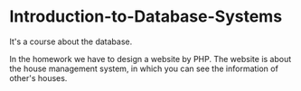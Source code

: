 # Introduction-to-Database-Systems
It's a course about the database.

In the homework we have to design a website by PHP.
The website is about the house management system, in which you can see the information of other's houses.

